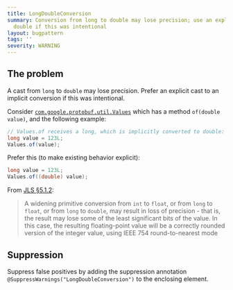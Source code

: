 ```yaml
---
title: LongDoubleConversion
summary: Conversion from long to double may lose precision; use an explicit cast to
  double if this was intentional
layout: bugpattern
tags: ''
severity: WARNING
---
```


<!--
*** AUTO-GENERATED, DO NOT MODIFY ***
To make changes, edit the @BugPattern annotation or the explanation in docs/bugpattern.
-->


## The problem
A cast from `long` to `double` may lose precision. Prefer an explicit cast to an
implicit conversion if this was intentional.

Consider
[`com.google.protobuf.util.Values`](https://developers.google.com/protocol-buffers/docs/reference/java/com/google/protobuf/util/Values)
which has a method `of(double value)`, and the following example:

```java
// Values.of receives a long, which is implicitly converted to double:
long value = 123L;
Values.of(value);
```

Prefer this (to make existing behavior explicit):

```java
long value = 123L;
Values.of((double) value);
```

From [JLS §5.1.2]:

> A widening primitive conversion from `int` to `float`, or from `long` to
> `float`, or from `long` to `double`, may result in loss of precision - that
> is, the result may lose some of the least significant bits of the value. In
> this case, the resulting floating-point value will be a correctly rounded
> version of the integer value, using IEEE 754 round-to-nearest mode

[JLS §5.1.2]: https://docs.oracle.com/javase/specs/jls/se11/html/jls-5.html#jls-5.1.2

## Suppression
Suppress false positives by adding the suppression annotation `@SuppressWarnings("LongDoubleConversion")` to the enclosing element.
